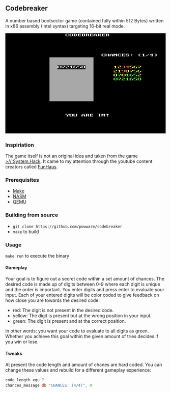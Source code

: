 ## Codebreaker
A number based bootsector game (contained fully within 512 Bytes) written in x86 assembly (Intel syntax) targeting 16-bit real mode.

![](codebreaker.png)

### Inspiriation
The game itself is not an original idea and taken from the game [>//:System.Hack](https://store.steampowered.com/app/557330/SystemHack/).
It came to my attention through the youtube content creators called [FunHaus](https://youtu.be/gqUL91_4rPg?t=256).

### Prerequisites
- [Make](https://www.gnu.org/software/make/)
- [NASM](https://www.nasm.us/)
- [QEMU](https://www.qemu.org/)

### Building from source
- `git clone https://github.com/powware/codebreaker`
- `make` to build

### Usage
`make run` to execute the binary
#### Gameplay
Your goal is to figure out a secret code within a set amount of chances. The desired code is made up of digits between 0-9 where each digit is unique and the order is important. You enter digits and press enter to evaluate your input. Each of your entered digits will be color coded to give feedback on how close you are towards the desired code:
- red: The digit is not present in the desired code.
- yellow: The digit is present but at the wrong position in your input.
- green: The digit is present and at the correct position.

In other words: you want your code to evaluate to all digits as green. Whether you achieve this goal within the given amount of tries decides if you win or lose.

#### Tweaks
At present the code length and amount of chanes are hard coded. You can change these values and rebuild for a different gameplay experience:
```asm
code_length equ 7
chances_message db "CHANCES: (4/4)", 0
```